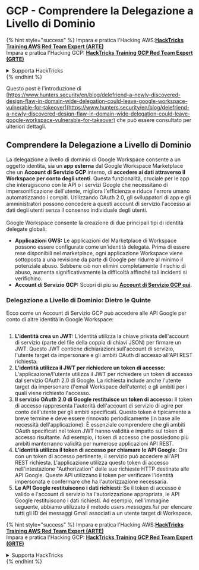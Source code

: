 # GCP - Comprendere la Delegazione a Livello di Dominio

{% hint style="success" %}
Impara e pratica l'Hacking AWS:<img src="../../../.gitbook/assets/image (1) (1) (1) (1).png" alt="" data-size="line">[**HackTricks Training AWS Red Team Expert (ARTE)**](https://training.hacktricks.xyz/courses/arte)<img src="../../../.gitbook/assets/image (1) (1) (1) (1).png" alt="" data-size="line">\
Impara e pratica l'Hacking GCP: <img src="../../../.gitbook/assets/image (2) (1).png" alt="" data-size="line">[**HackTricks Training GCP Red Team Expert (GRTE)**<img src="../../../.gitbook/assets/image (2) (1).png" alt="" data-size="line">](https://training.hacktricks.xyz/courses/grte)

<details>

<summary>Supporta HackTricks</summary>

* Controlla i [**piani di abbonamento**](https://github.com/sponsors/carlospolop)!
* **Unisciti al** 💬 [**gruppo Discord**](https://discord.gg/hRep4RUj7f) o al [**gruppo telegram**](https://t.me/peass) o **seguici** su **Twitter** 🐦 [**@hacktricks\_live**](https://twitter.com/hacktricks_live)**.**
* **Condividi trucchi di hacking inviando PR ai** [**HackTricks**](https://github.com/carlospolop/hacktricks) e [**HackTricks Cloud**](https://github.com/carlospolop/hacktricks-cloud) repos di github.

</details>
{% endhint %}

Questo post è l'introduzione di [https://www.hunters.security/en/blog/delefriend-a-newly-discovered-design-flaw-in-domain-wide-delegation-could-leave-google-workspace-vulnerable-for-takeover](https://www.hunters.security/en/blog/delefriend-a-newly-discovered-design-flaw-in-domain-wide-delegation-could-leave-google-workspace-vulnerable-for-takeover) che può essere consultato per ulteriori dettagli.

## **Comprendere la Delegazione a Livello di Dominio**

La delegazione a livello di dominio di Google Workspace consente a un oggetto identità, sia un **app esterna** dal Google Workspace Marketplace che un **Account di Servizio GCP** interno, di **accedere ai dati attraverso il Workspace per conto degli utenti**. Questa funzionalità, cruciale per le app che interagiscono con le API o i servizi Google che necessitano di impersonificazione dell'utente, migliora l'efficienza e riduce l'errore umano automatizzando i compiti. Utilizzando OAuth 2.0, gli sviluppatori di app e gli amministratori possono concedere a questi account di servizio l'accesso ai dati degli utenti senza il consenso individuale degli utenti.\
\
Google Workspace consente la creazione di due principali tipi di identità delegate globali:

* **Applicazioni GWS:** Le applicazioni del Marketplace di Workspace possono essere configurate come un'identità delegata. Prima di essere rese disponibili nel marketplace, ogni applicazione Workspace viene sottoposta a una revisione da parte di Google per ridurre al minimo il potenziale abuso. Sebbene ciò non elimini completamente il rischio di abuso, aumenta significativamente la difficoltà affinché tali incidenti si verifichino.
* **Account di Servizio GCP:** Scopri di più su [**Account di Servizio GCP qui**](../gcp-basic-information/#service-accounts).

### **Delegazione a Livello di Dominio: Dietro le Quinte**

Ecco come un Account di Servizio GCP può accedere alle API Google per conto di altre identità in Google Workspace:

<figure><img src="../../../.gitbook/assets/image (58).png" alt=""><figcaption></figcaption></figure>

1. **L'identità crea un JWT:** L'identità utilizza la chiave privata dell'account di servizio (parte del file della coppia di chiavi JSON) per firmare un JWT. Questo JWT contiene dichiarazioni sull'account di servizio, l'utente target da impersonare e gli ambiti OAuth di accesso all'API REST richiesta.
2. **L'identità utilizza il JWT per richiedere un token di accesso:** L'applicazione/l'utente utilizza il JWT per richiedere un token di accesso dal servizio OAuth 2.0 di Google. La richiesta include anche l'utente target da impersonare (l'email Workspace dell'utente) e gli ambiti per i quali viene richiesto l'accesso.
3. **Il servizio OAuth 2.0 di Google restituisce un token di accesso:** Il token di accesso rappresenta l'autorità dell'account di servizio di agire per conto dell'utente per gli ambiti specificati. Questo token è tipicamente a breve termine e deve essere rinnovato periodicamente (in base alle necessità dell'applicazione). È essenziale comprendere che gli ambiti OAuth specificati nel token JWT hanno validità e impatto sul token di accesso risultante. Ad esempio, i token di accesso che possiedono più ambiti manterranno validità per numerose applicazioni API REST.
4. **L'identità utilizza il token di accesso per chiamare le API Google**: Ora con un token di accesso pertinente, il servizio può accedere all'API REST richiesta. L'applicazione utilizza questo token di accesso nell'intestazione "Authorization" delle sue richieste HTTP destinate alle API Google. Queste API utilizzano il token per verificare l'identità impersonata e confermare che ha l'autorizzazione necessaria.
5. **Le API Google restituiscono i dati richiesti**: Se il token di accesso è valido e l'account di servizio ha l'autorizzazione appropriata, le API Google restituiscono i dati richiesti. Ad esempio, nell'immagine seguente, abbiamo utilizzato il metodo _users.messages.list_ per elencare tutti gli ID dei messaggi Gmail associati a un utente target di Workspace.

{% hint style="success" %}
Impara e pratica l'Hacking AWS:<img src="../../../.gitbook/assets/image (1) (1) (1) (1).png" alt="" data-size="line">[**HackTricks Training AWS Red Team Expert (ARTE)**](https://training.hacktricks.xyz/courses/arte)<img src="../../../.gitbook/assets/image (1) (1) (1) (1).png" alt="" data-size="line">\
Impara e pratica l'Hacking GCP: <img src="../../../.gitbook/assets/image (2) (1).png" alt="" data-size="line">[**HackTricks Training GCP Red Team Expert (GRTE)**<img src="../../../.gitbook/assets/image (2) (1).png" alt="" data-size="line">](https://training.hacktricks.xyz/courses/grte)

<details>

<summary>Supporta HackTricks</summary>

* Controlla i [**piani di abbonamento**](https://github.com/sponsors/carlospolop)!
* **Unisciti al** 💬 [**gruppo Discord**](https://discord.gg/hRep4RUj7f) o al [**gruppo telegram**](https://t.me/peass) o **seguici** su **Twitter** 🐦 [**@hacktricks\_live**](https://twitter.com/hacktricks_live)**.**
* **Condividi trucchi di hacking inviando PR ai** [**HackTricks**](https://github.com/carlospolop/hacktricks) e [**HackTricks Cloud**](https://github.com/carlospolop/hacktricks-cloud) repos di github.

</details>
{% endhint %}
